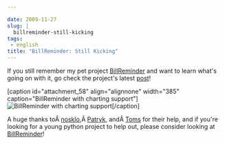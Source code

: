 ```yaml
---

date: 2009-11-27
slug: |
  billreminder-still-kicking
tags:
 - english
title: "BillReminder: Still Kicking"
---
```


If you still remember my pet project
[BillReminder](http://billreminder.gnulinuxbrasil.org) and want to learn
what's going on with it, go check the project's latest
[post](http://billreminder.gnulinuxbrasil.org/?p=59)!

\[caption id="attachment_58" align="alignnone" width="385"
caption="BillReminder with charting support"\]![BillReminder with
charting
support](http://billreminder.gnulinuxbrasil.org/wp-content/uploads/2009/11/Screenshot-BillReminder.png)\[/caption\]

A huge thanks
toÂ [nosklo](http://pythonlog.wordpress.com),Â [Patryk](http://blogs.gnome.org/patrys/),
andÂ [Toms](http://projecthamster.wordpress.com) for their help, and if
you're looking for a young python project to help out, please consider
looking at [BillReminder](http://billreminder.gnulinuxbrasil.org)!
